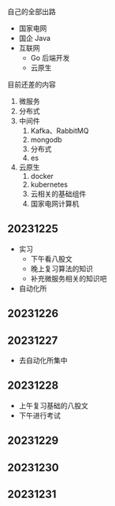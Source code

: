 自己的全部出路

- 国家电网
- 国企 Java
- 互联网
	- Go 后端开发
	- 云原生

目前还差的内容

1. 微服务
2. 分布式
3. 中间件
	1. Kafka、RabbitMQ
	2. mongodb
	3. 分布式
	4. es
4. 云原生
	1. docker
	2. kubernetes
	3. 云相关的基础组件
	4. 国家电网计算机

## 20231225

- 实习
	- 下午看八股文
	- 晚上复习算法的知识
	- 补充微服务相关的知识吧
- 自动化所

## 20231226

## 20231227

- 去自动化所集中

## 20231228

- 上午复习基础的八股文
- 下午进行考试

## 20231229

## 20231230

## 20231231
